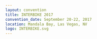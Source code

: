 ```yaml
---
layout: convention
title: INTERBIKE 2017
convention_date: September 20-22, 2017
location: Mandala Bay, Las Vegas, NV
logo: INTERBIKE.svg
---
```

